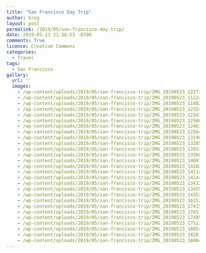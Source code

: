 ```yaml
---
title: "San Francisco Day Trip"
author: Greg
layout: post
permalink: /2019/05/san-francisco-day-trip/
date: 2019-05-23 21:38:53 -0700
comments: True
licence: Creative Commons
categories:
  - travel
tags:
  - San Francisco
gallery:
  url: ''
  images:
    - /wp-content/uploads/2019/05/san-francisco-trip/IMG_20190523_122734.jpg
    - /wp-content/uploads/2019/05/san-francisco-trip/IMG_20190523_112242.jpg
    - /wp-content/uploads/2019/05/san-francisco-trip/IMG_20190523_114829.jpg
    - /wp-content/uploads/2019/05/san-francisco-trip/IMG_20190523_123240.jpg
    - /wp-content/uploads/2019/05/san-francisco-trip/IMG_20190523_123431.jpg
    - /wp-content/uploads/2019/05/san-francisco-trip/IMG_20190523_125003.jpg
    - /wp-content/uploads/2019/05/san-francisco-trip/IMG_20190523_124632.jpg
    - /wp-content/uploads/2019/05/san-francisco-trip/IMG_20190523_125644.jpg
    - /wp-content/uploads/2019/05/san-francisco-trip/IMG_20190523_131903.jpg
    - /wp-content/uploads/2019/05/san-francisco-trip/IMG_20190523_132857.jpg
    - /wp-content/uploads/2019/05/san-francisco-trip/IMG_20190523_133533.jpg
    - /wp-content/uploads/2019/05/san-francisco-trip/IMG_20190523_133606.jpg
    - /wp-content/uploads/2019/05/san-francisco-trip/IMG_20190523_140914.jpg
    - /wp-content/uploads/2019/05/san-francisco-trip/IMG_20190523_141022.jpg
    - /wp-content/uploads/2019/05/san-francisco-trip/IMG_20190523_141149.jpg
    - /wp-content/uploads/2019/05/san-francisco-trip/IMG_20190523_141448.jpg
    - /wp-content/uploads/2019/05/san-francisco-trip/IMG_20190523_134329.jpg
    - /wp-content/uploads/2019/05/san-francisco-trip/IMG_20190523_134555.jpg
    - /wp-content/uploads/2019/05/san-francisco-trip/IMG_20190523_143528.jpg
    - /wp-content/uploads/2019/05/san-francisco-trip/IMG_20190523_161526.jpg
    - /wp-content/uploads/2019/05/san-francisco-trip/IMG_20190523_174157.jpg
    - /wp-content/uploads/2019/05/san-francisco-trip/IMG_20190523_174511.jpg
    - /wp-content/uploads/2019/05/san-francisco-trip/IMG_20190523_174857.jpg
    - /wp-content/uploads/2019/05/san-francisco-trip/IMG_20190523_175135.jpg
    - /wp-content/uploads/2019/05/san-francisco-trip/IMG_20190523_180549.jpg
    - /wp-content/uploads/2019/05/san-francisco-trip/IMG_20190523_182819.jpg
    - /wp-content/uploads/2019/05/san-francisco-trip/IMG_20190523_184646.jpg
---
```

